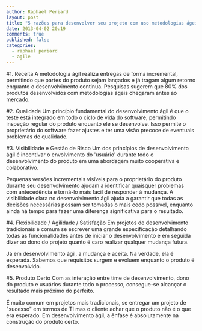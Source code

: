 ```yaml
---
author: Raphael Periard
layout: post
title: "5 razões para desenvolver seu projeto com uso metodologias ágeis."
date: 2013-04-02 20:19
comments: true
published: false
categories:
  - raphael periard
  - agile
---
```


#1. Receita
A metodologia ágil realiza entregas de forma incremental, permitindo que
partes do produto sejam lançados e já tragam algum retorno enquanto
o desenvolvimento continua. Pesquisas sugerem que 80% dos produtos
desenvolvidos com metodologias ágeis chegaram antes ao mercado.

<!-- more -->

#2. Qualidade
Um princípio fundamental do desenvolvimento ágil é que o teste está integrado
em todo o ciclo de vida do software, permitindo inspeção regular do produto
enquanto ele se desenvolve. Isso permite o proprietário do software fazer ajustes
e ter uma visão precoce de eventuais problemas de qualidade.

#3. Visibilidade e Gestão de Risco
Um dos princípios de desenvolvimento ágil é incentivar o envolvimento
do 'usuário' durante todo o desenvolvimento do produto em uma abordagem
muito cooperativa e colaborativo.

Pequenas versões incrementais visíveis para o proprietário do produto
durante seu desenvolvimento ajudam a identificar quaisquer problemas com
antecedência e torná-lo mais fácil de responder à mudança. A visibilidade clara
no desenvolvimento ágil ajuda a garantir que todas as decisões necessárias
possam ser tomadas o mais cedo possível, enquanto ainda há tempo para fazer
uma diferença significativa para o resultado.

#4. Flexibilidade / Agilidade / Satisfação
Em projetos de desenvolvimento tradicionais é comum se escrever uma
grande especificação detalhando todas as funcionalidades antes de iniciar o
desenvolvimento e em seguida dizer ao dono do projeto quanto é caro realizar
qualquer mudança futura.

Já em desenvolvimento ágil, a mudança é aceita. Na verdade, ela é esperada.
Sabemos que requisitos surgem e evoluem enquanto o produto é desenvolvido.

#5. Produto Certo
Com as interação entre time de desenvolvimento, dono do produto e usuários
durante todo o processo, consegue-se alcançar o resultado mais próximo do
perfeito.

É muito comum em projetos mais tradicionais, se entregar um projeto
de "sucesso" em termos de TI mas o cliente achar que o produto não é o que era
esperado. Em desenvolvimento ágil, a ênfase é absolutamente na construção do
produto certo.
